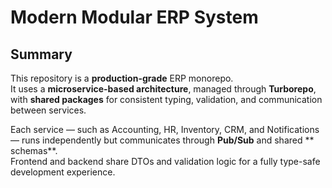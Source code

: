 # Modern Modular ERP System

##  Summary

This repository is a **production-grade** ERP monorepo.  
It uses a **microservice-based architecture**, managed through **Turborepo**, with **shared packages** for consistent typing, validation, and communication between services.

Each service — such as Accounting, HR, Inventory, CRM, and Notifications — runs independently but communicates through **Pub/Sub** and shared ** schemas**.  
Frontend and backend share DTOs and validation logic for a fully type-safe development experience.
